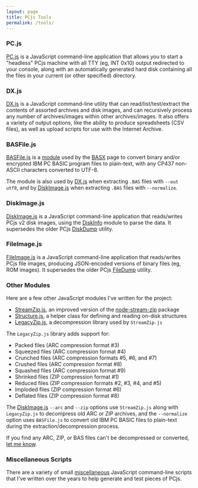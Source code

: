 ```yaml
---
layout: page
title: PCjs Tools
permalink: /tools/
---
```


### PC.js

[PC.js](pc/) is a JavaScript command-line application that allows you to start a "headless" PCjs machine with all TTY (eg, INT 0x10) output redirected to your console, along with an automatically generated hard disk containing all the files in your current (or other specified) directory.

### DX.js

[DX.js](dx/) is a JavaScript command-line utility that can read/list/test/extract the contents of assorted archives and disk images, and can recursively process any number of archives/images within other archives/images.  It also offers a variety of output options, like the ability to produce spreadsheets (CSV files), as well as upload scripts for use with the Internet Archive.

### BASFile.js

[BASFile.js](modules/basfile.js) is a [module](https://github.com/jeffpar/pcjs/tree/master/tools/modules/basfile.js) used by the [BASX](basx/) page to convert binary and/or encrypted IBM PC BASIC program files to plain-text, with any CP437 non-ASCII characters converted to UTF-8.

The module is also used by [DX.js](dx/) when extracting `.BAS` files with `--out utf8`, and by [DiskImage.js](diskimage/) when extracting `.BAS` files with `--normalize`.

### DiskImage.js

[DiskImage.js](diskimage/) is a JavaScript command-line application that reads/writes PCjs v2 disk images, using the [DiskInfo](../machines/pcx86/modules/v3/diskinfo.js) module to parse the data.  It supersedes the older PCjs [DiskDump](old/diskdump/) utility.

### FileImage.js

[FileImage.js](fileimage/) is a JavaScript command-line application that reads/writes PCjs file images, producing JSON-encoded versions of binary files (eg, ROM images).  It supersedes the older PCjs [FileDump](old/filedump/) utility.

### Other Modules

Here are a few other JavaScript modules I've written for the project:

  - [StreamZip.js](https://github.com/jeffpar/pcjs/tree/master/tools/modules/streamzip.js), an improved version of the [node-stream-zip](https://www.npmjs.com/package/node-stream-zip) package
  - [Structure.js](https://github.com/jeffpar/pcjs/tree/master/tools/modules/structure.js), a helper class for defining and reading on-disk structures
  - [LegacyZip.js](https://github.com/jeffpar/pcjs/tree/master/tools/modules/legacyzip.js), a decompression library used by `StreamZip.js`

The `LegacyZip.js` library adds support for:

  - Packed files (ARC compression format #3)
  - Squeezed files (ARC compression format #4)
  - Crunched files (ARC compression formats #5, #6, and #7)
  - Crushed files (ARC compression format #8)
  - Squashed files (ARC compression format #9)
  - Shrinked files (ZIP compression format #1)
  - Reduced files (ZIP compression formats #2, #3, #4, and #5)
  - Imploded files (ZIP compression format #6)
  - Deflated files (ZIP compression format #8)

The [DiskImage.js](diskimage/) `--arc` and `--zip` options use `StreamZip.js` along with `LegacyZip.js` to decompress old ARC or ZIP archives, and the `--normalize` option uses `BASFile.js` to convert old IBM PC BASIC files to plain-text during the extraction/decompression process.

If you find any ARC, ZIP, or BAS files can't be decompressed or converted, [let me know](mailto:Jeff@pcjs.org).

### Miscellaneous Scripts

There are a variety of small [miscellaneous](https://github.com/jeffpar/pcjs/tree/master/tools/misc) JavaScript command-line scripts that I've written over the years to help generate and test pieces of PCjs.
